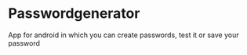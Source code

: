 # Passwordgenerator
 App for android in which you can create passwords, test it or save your password
